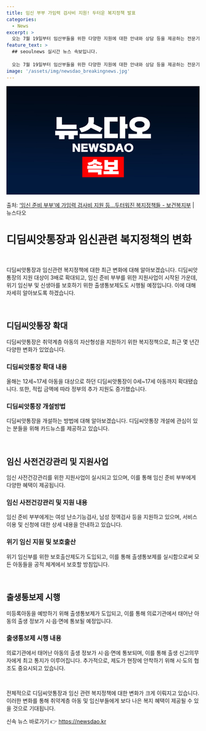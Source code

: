 ```yaml
---
title: 임신 부부 가임력 검사비 지원! 두터운 복지정책 발표
categories:
  - News
excerpt: >
  오는 7월 19일부터 임산부들을 위한 다양한 지원에 대한 안내와 상담 등을 제공하는 전문기관이 전국에 12곳…
feature_text: >
  ## seoulnews 실시간 뉴스 속보입니다.

  오는 7월 19일부터 임산부들을 위한 다양한 지원에 대한 안내와 상담 등을 제공하는 전문기관이 전국에 12곳…
image: '/assets/img/newsdao_breakingnews.jpg'
---
```


![뉴스다오 속보](/assets/img/newsdao_breakingnews.jpg)

<p>출처: <a href="https://newsdao.kr/3521" rel="dofollow">‘임신 준비 부부’에 가임력 검사비 지원 등…두터워진 복지정책들 - 보건복지부</a> | 뉴스다오</p>

<h1 data-ke-size="size26"><b>디딤씨앗통장과 임신관련 복지정책의 변화</b></h1>
<p data-ke-size="size16">&nbsp;</p>
디딤씨앗통장과 임신관련 복지정책에 대한 최근 변화에 대해 알아보겠습니다. 디딤씨앗통장의 지원 대상이 3배로 확대되고, 임신 준비 부부를 위한 지원사업이 시작된 가운데, 위기 임신부 및 신생아를 보호하기 위한 출생통보제도도 시행될 예정입니다. 이에 대해 자세히 알아보도록 하겠습니다.
<p data-ke-size="size16">&nbsp;</p>
<h2 data-ke-size="size26">디딤씨앗통장 확대</h2>
<p data-ke-size="size16">디딤씨앗통장은 취약계층 아동의 자산형성을 지원하기 위한 복지정책으로, 최근 몇 년간 다양한 변화가 있었습니다.</p>

<h3 data-ke-size="size24"><b>디딤씨앗통장 확대 내용</b></h3>
<p data-ke-size="size16">올해는 12세~17세 아동을 대상으로 하던 디딤씨앗통장이 0세~17세 아동까지 확대됐습니다. 또한, 적립 금액에 따라 정부의 추가 지원도 증가했습니다.</p>

<h3 data-ke-size="size24"><b>디딤씨앗통장 개설방법</b></h3>
<p data-ke-size="size16">디딤씨앗통장을 개설하는 방법에 대해 알아보겠습니다. 디딤씨앗통장 개설에 관심이 있는 분들을 위해 카드뉴스를 제공하고 있습니다.</p>
<p data-ke-size="size16">&nbsp;</p>

<h2 data-ke-size="size26">임신 사전건강관리 및 지원사업</h2>
<p data-ke-size="size16">임신 사전건강관리를 위한 지원사업이 실시되고 있으며, 이를 통해 임신 준비 부부에게 다양한 혜택이 제공됩니다.</p>

<h3 data-ke-size="size24">임신 사전건강관리 및 지원 내용</h3>
<p data-ke-size="size16">임신 준비 부부에게는 여성 난소기능검사, 남성 정액검사 등을 지원하고 있으며, 서비스 이용 및 신청에 대한 상세 내용을 안내하고 있습니다.</p>

<h3 data-ke-size="size24">위기 임신 지원 및 보호출산</h3>
<p data-ke-size="size16">위기 임신부를 위한 보호출산제도가 도입되고, 이를 통해 출생통보제를 실시함으로써 모든 아동들을 공적 체계에서 보호할 방침입니다.</p>
<p data-ke-size="size16">&nbsp;</p>

<h2 data-ke-size="size26">출생통보제 시행</h2>
<p data-ke-size="size16">미등록아동을 예방하기 위해 출생통보제가 도입되고, 이를 통해 의료기관에서 태어난 아동의 출생 정보가 시·읍·면에 통보될 예정입니다.</p>

<h3 data-ke-size="size24">출생통보제 시행 내용</h3>
<p data-ke-size="size16">의료기관에서 태어난 아동의 출생 정보가 시·읍·면에 통보되며, 이를 통해 출생 신고의무자에게 최고 통지가 이루어집니다. 추가적으로, 제도가 현장에 안착하기 위해 시·도의 협조도 중요시되고 있습니다.</p>
<p data-ke-size="size16">&nbsp;</p>

전체적으로 디딤씨앗통장과 임신 관련 복지정책에 대한 변화가 크게 이뤄지고 있습니다. 이러한 변화를 통해 취약계층 아동 및 임신부들에게 보다 나은 복지 혜택이 제공될 수 있을 것으로 기대됩니다. 

신속 뉴스 바로가기 👉 <a href="https://newsdao.kr" rel="dofollow">https://newsdao.kr</a>


